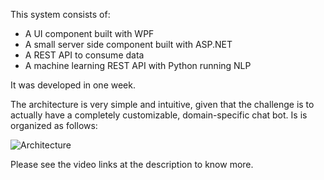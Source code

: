 This system consists of:

- A UI component built with WPF
- A small server side component built with ASP.NET
- A REST API to consume data
- A machine learning REST API with Python running NLP

It was developed in one week.

The architecture is very simple and intuitive, given that the challenge is to actually have a completely customizable, domain-specific chat bot. Is is organized as follows:

![Architecture](https://drive.google.com/file/d/1RB7em2lb0JpkKTpBbm56EHngfIjH_h3d/view)

Please see the video links at the description to know more.
